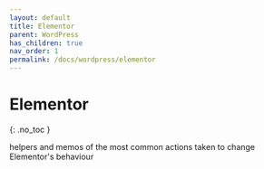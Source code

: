 ```yaml
---
layout: default
title: Elementor
parent: WordPress
has_children: true
nav_order: 1
permalink: /docs/wordpress/elementor
---
```


# Elementor
{: .no_toc }

helpers and memos of the most common actions taken to change Elementor's behaviour
